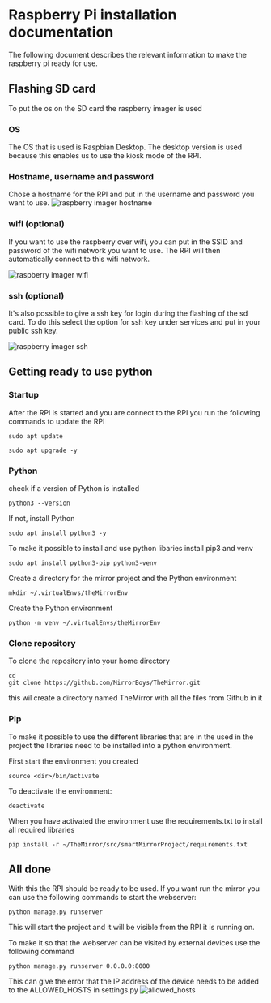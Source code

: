# Raspberry Pi installation documentation
The following document describes the relevant information to make the raspberry pi ready for use. 

## Flashing SD card
To put the os on the SD card the raspberry imager is used 
### OS
The OS that is used is Raspbian Desktop. The desktop version is used because this enables us to use the kiosk mode of the RPI. 

### Hostname, username and password 
Chose a hostname for the RPI and put in the username and password you want to use. 
![raspberry imager hostname](img/installationRPI/hostname.png)

### wifi (optional)
If you want to use the raspberry over wifi, you can put in the SSID and password of the wifi network you want to use. The RPI will then automatically connect to this wifi network. 

![raspberry imager wifi](img/installationRPI/wifi.png)

### ssh (optional)

It's also possible to give a ssh key for login during the flashing of the sd card. To do this select the option for ssh key under services and put in your public ssh key.

![raspberry imager ssh](img/installationRPI/ssh.png)

## Getting ready to use python

### Startup
After the RPI is started and you are connect to the RPI you run the following commands to update the RPI

```
sudo apt update
```
```
sudo apt upgrade -y
```

### Python 

check if a version of Python is installed 
```
python3 --version
```
If not, install Python
```
sudo apt install python3 -y
```

To make it possible to install and use python libaries install pip3 and venv
```
sudo apt install python3-pip python3-venv
```
 
Create a directory for the mirror project and the Python environment
```
mkdir ~/.virtualEnvs/theMirrorEnv
```

Create the Python environment
```
python -m venv ~/.virtualEnvs/theMirrorEnv
```

### Clone repository 
To clone the repository into your home directory
```
cd
git clone https://github.com/MirrorBoys/TheMirror.git
```
this wil create a directory named TheMirror with all the files from Github in it

### Pip
To make it possible to use the different libraries that are in the used in the project the libraries need to be installed into a python environment. 

First start the environment you created
```
source <dir>/bin/activate
``` 

To deactivate the environment:
```
deactivate
```

When you have activated the environment use the requirements.txt to install all required libraries
```
pip install -r ~/TheMirror/src/smartMirrorProject/requirements.txt
```

## All done 

With this the RPI should be ready to be used. If you want run the mirror you can use the following commands to start the webserver: 
```
python manage.py runserver
```
This will start the project and it will be visible from the RPI it is running on. 

To make it so that the webserver can be visited by external devices use the following command 
```
python manage.py runserver 0.0.0.0:8000
```
This can give the error that the IP address of the device needs to be added to the ALLOWED_HOSTS in settings.py
![allowed_hosts](img/installationRPI/allowed_hosts.png)

